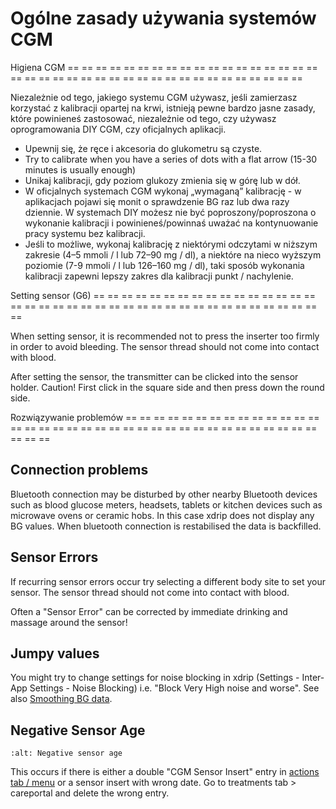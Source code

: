 # Ogólne zasady używania systemów CGM

Higiena CGM
== == == == == == == == == == == == == == == == == == == == == == == == == == == == == == == == == == == == == == ==

Niezależnie od tego, jakiego systemu CGM używasz, jeśli zamierzasz korzystać z kalibracji opartej na krwi, istnieją pewne bardzo jasne zasady, które powinieneś zastosować, niezależnie od tego, czy używasz oprogramowania DIY CGM, czy oficjalnych aplikacji.

- Upewnij się, że ręce i akcesoria do glukometru są czyste.
- Try to calibrate when you have a series of dots with a flat arrow (15-30 minutes is usually enough)
- Unikaj kalibracji, gdy poziom glukozy zmienia się w górę lub w dół.
- W oficjalnych systemach CGM wykonaj „wymaganą” kalibrację - w aplikacjach pojawi się monit o sprawdzenie BG raz lub dwa razy dziennie. W systemach DIY możesz nie być poproszony/poproszona o wykonanie kalibracji i powinieneś/powinnaś uważać na kontynuowanie pracy systemu bez kalibracji.
- Jeśli to możliwe, wykonaj kalibrację z niektórymi odczytami w niższym zakresie (4–5 mmoli / l lub 72–90 mg / dl), a niektóre na nieco wyższym poziomie (7-9 mmoli / l lub 126–160 mg / dl), taki sposób wykonania kalibracji zapewni lepszy zakres dla kalibracji punkt / nachylenie.

Setting sensor (G6)
== == == == == == == == == == == == == == == == == == == == == == == == == == == == == == == == == == == == == == ==

When setting sensor, it is recommended not to press the inserter too firmly in order to avoid bleeding. The sensor thread should not come into contact with blood.

After setting the sensor, the transmitter can be clicked into the sensor holder. Caution! First click in the square side and then press down the round side.

Rozwiązywanie problemów
== == == == == == == == == == == == == == == == == == == == == == == == == == == == == == == == == == == == == == ==

## Connection problems

Bluetooth connection may be disturbed by other nearby Bluetooth devices such as blood glucose meters, headsets, tablets or kitchen devices such as microwave ovens or ceramic hobs. In this case xdrip does not display any BG values. When bluetooth connection is restabilised the data is backfilled.

## Sensor Errors

If recurring sensor errors occur try selecting a different body site to set your sensor. The sensor thread should not come into contact with blood.

Often a "Sensor Error" can be corrected by immediate drinking and massage around the sensor!

## Jumpy values

You might try to change settings for noise blocking in xdrip (Settings - Inter-App Settings - Noise Blocking) i.e. "Block Very High noise and worse".  See also [Smoothing BG data](../Usage/Smoothing-Blood-Glucose-Data-in-xDrip.md).

## Negative Sensor Age

```{image} ../images/Troubleshooting_SensorAge.png
:alt: Negative sensor age
```

This occurs if there is either a double "CGM Sensor Insert" entry in [actions tab / menu](../Configuration/Config-Builder#actions) or a sensor insert with wrong date. Go to treatments tab > careportal and delete the wrong entry.

